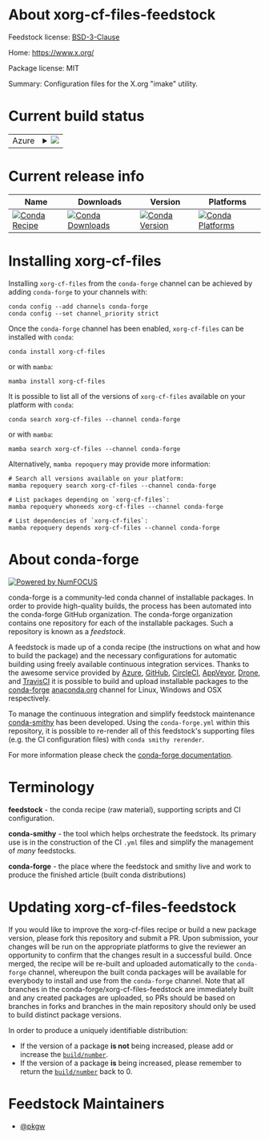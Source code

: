 About xorg-cf-files-feedstock
=============================

Feedstock license: [BSD-3-Clause](https://github.com/conda-forge/xorg-cf-files-feedstock/blob/main/LICENSE.txt)

Home: https://www.x.org/

Package license: MIT

Summary: Configuration files for the X.org "imake" utility.

Current build status
====================


<table>
    
  <tr>
    <td>Azure</td>
    <td>
      <details>
        <summary>
          <a href="https://dev.azure.com/conda-forge/feedstock-builds/_build/latest?definitionId=2165&branchName=main">
            <img src="https://dev.azure.com/conda-forge/feedstock-builds/_apis/build/status/xorg-cf-files-feedstock?branchName=main">
          </a>
        </summary>
        <table>
          <thead><tr><th>Variant</th><th>Status</th></tr></thead>
          <tbody><tr>
              <td>linux_64</td>
              <td>
                <a href="https://dev.azure.com/conda-forge/feedstock-builds/_build/latest?definitionId=2165&branchName=main">
                  <img src="https://dev.azure.com/conda-forge/feedstock-builds/_apis/build/status/xorg-cf-files-feedstock?branchName=main&jobName=linux&configuration=linux%20linux_64_" alt="variant">
                </a>
              </td>
            </tr><tr>
              <td>osx_64</td>
              <td>
                <a href="https://dev.azure.com/conda-forge/feedstock-builds/_build/latest?definitionId=2165&branchName=main">
                  <img src="https://dev.azure.com/conda-forge/feedstock-builds/_apis/build/status/xorg-cf-files-feedstock?branchName=main&jobName=osx&configuration=osx%20osx_64_" alt="variant">
                </a>
              </td>
            </tr><tr>
              <td>win_64</td>
              <td>
                <a href="https://dev.azure.com/conda-forge/feedstock-builds/_build/latest?definitionId=2165&branchName=main">
                  <img src="https://dev.azure.com/conda-forge/feedstock-builds/_apis/build/status/xorg-cf-files-feedstock?branchName=main&jobName=win&configuration=win%20win_64_" alt="variant">
                </a>
              </td>
            </tr>
          </tbody>
        </table>
      </details>
    </td>
  </tr>
</table>

Current release info
====================

| Name | Downloads | Version | Platforms |
| --- | --- | --- | --- |
| [![Conda Recipe](https://img.shields.io/badge/recipe-xorg--cf--files-green.svg)](https://anaconda.org/conda-forge/xorg-cf-files) | [![Conda Downloads](https://img.shields.io/conda/dn/conda-forge/xorg-cf-files.svg)](https://anaconda.org/conda-forge/xorg-cf-files) | [![Conda Version](https://img.shields.io/conda/vn/conda-forge/xorg-cf-files.svg)](https://anaconda.org/conda-forge/xorg-cf-files) | [![Conda Platforms](https://img.shields.io/conda/pn/conda-forge/xorg-cf-files.svg)](https://anaconda.org/conda-forge/xorg-cf-files) |

Installing xorg-cf-files
========================

Installing `xorg-cf-files` from the `conda-forge` channel can be achieved by adding `conda-forge` to your channels with:

```
conda config --add channels conda-forge
conda config --set channel_priority strict
```

Once the `conda-forge` channel has been enabled, `xorg-cf-files` can be installed with `conda`:

```
conda install xorg-cf-files
```

or with `mamba`:

```
mamba install xorg-cf-files
```

It is possible to list all of the versions of `xorg-cf-files` available on your platform with `conda`:

```
conda search xorg-cf-files --channel conda-forge
```

or with `mamba`:

```
mamba search xorg-cf-files --channel conda-forge
```

Alternatively, `mamba repoquery` may provide more information:

```
# Search all versions available on your platform:
mamba repoquery search xorg-cf-files --channel conda-forge

# List packages depending on `xorg-cf-files`:
mamba repoquery whoneeds xorg-cf-files --channel conda-forge

# List dependencies of `xorg-cf-files`:
mamba repoquery depends xorg-cf-files --channel conda-forge
```


About conda-forge
=================

[![Powered by
NumFOCUS](https://img.shields.io/badge/powered%20by-NumFOCUS-orange.svg?style=flat&colorA=E1523D&colorB=007D8A)](https://numfocus.org)

conda-forge is a community-led conda channel of installable packages.
In order to provide high-quality builds, the process has been automated into the
conda-forge GitHub organization. The conda-forge organization contains one repository
for each of the installable packages. Such a repository is known as a *feedstock*.

A feedstock is made up of a conda recipe (the instructions on what and how to build
the package) and the necessary configurations for automatic building using freely
available continuous integration services. Thanks to the awesome service provided by
[Azure](https://azure.microsoft.com/en-us/services/devops/), [GitHub](https://github.com/),
[CircleCI](https://circleci.com/), [AppVeyor](https://www.appveyor.com/),
[Drone](https://cloud.drone.io/welcome), and [TravisCI](https://travis-ci.com/)
it is possible to build and upload installable packages to the
[conda-forge](https://anaconda.org/conda-forge) [anaconda.org](https://anaconda.org/)
channel for Linux, Windows and OSX respectively.

To manage the continuous integration and simplify feedstock maintenance
[conda-smithy](https://github.com/conda-forge/conda-smithy) has been developed.
Using the ``conda-forge.yml`` within this repository, it is possible to re-render all of
this feedstock's supporting files (e.g. the CI configuration files) with ``conda smithy rerender``.

For more information please check the [conda-forge documentation](https://conda-forge.org/docs/).

Terminology
===========

**feedstock** - the conda recipe (raw material), supporting scripts and CI configuration.

**conda-smithy** - the tool which helps orchestrate the feedstock.
                   Its primary use is in the construction of the CI ``.yml`` files
                   and simplify the management of *many* feedstocks.

**conda-forge** - the place where the feedstock and smithy live and work to
                  produce the finished article (built conda distributions)


Updating xorg-cf-files-feedstock
================================

If you would like to improve the xorg-cf-files recipe or build a new
package version, please fork this repository and submit a PR. Upon submission,
your changes will be run on the appropriate platforms to give the reviewer an
opportunity to confirm that the changes result in a successful build. Once
merged, the recipe will be re-built and uploaded automatically to the
`conda-forge` channel, whereupon the built conda packages will be available for
everybody to install and use from the `conda-forge` channel.
Note that all branches in the conda-forge/xorg-cf-files-feedstock are
immediately built and any created packages are uploaded, so PRs should be based
on branches in forks and branches in the main repository should only be used to
build distinct package versions.

In order to produce a uniquely identifiable distribution:
 * If the version of a package **is not** being increased, please add or increase
   the [``build/number``](https://docs.conda.io/projects/conda-build/en/latest/resources/define-metadata.html#build-number-and-string).
 * If the version of a package **is** being increased, please remember to return
   the [``build/number``](https://docs.conda.io/projects/conda-build/en/latest/resources/define-metadata.html#build-number-and-string)
   back to 0.

Feedstock Maintainers
=====================

* [@pkgw](https://github.com/pkgw/)

